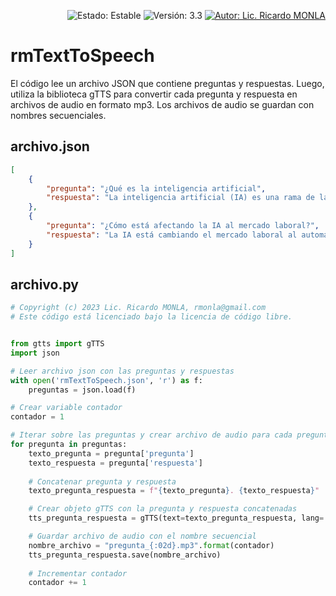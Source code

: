 <div align="right">
  
![Estado: Estable](https://img.shields.io/badge/Estado-Estable-brightgreen) 
![Versión: 3.3](https://img.shields.io/badge/Versión-3.3-blue) 
[![Autor: Lic. Ricardo MONLA](https://img.shields.io/badge/Autor-Lic.%20Ricardo%20MONLA-orange)](mailto:rmonla@gmail.com)

</div>

# rmTextToSpeech

El código lee un archivo JSON que contiene preguntas y respuestas. Luego, utiliza la biblioteca gTTS para convertir cada pregunta y respuesta en archivos de audio en formato mp3. Los archivos de audio se guardan con nombres secuenciales.

## archivo.json
~~~json
[
    {
        "pregunta": "¿Qué es la inteligencia artificial",
        "respuesta": "La inteligencia artificial (IA) es una rama de la informática que busca desarrollar algoritmos y sistemas que puedan realizar tareas que requieren inteligencia humana, como la toma de decisiones, el reconocimiento de patrones, el aprendizaje y la resolución de problemas."
    },
    {
        "pregunta": "¿Cómo está afectando la IA al mercado laboral?",
        "respuesta": "La IA está cambiando el mercado laboral al automatizar tareas repetitivas y procesos complejos. Esto puede llevar a la eliminación de algunos trabajos, pero también puede crear nuevos empleos en áreas relacionadas con la IA, como la programación, la ingeniería de datos y la ciberseguridad."
    }
]
~~~

## archivo.py
~~~python
# Copyright (c) 2023 Lic. Ricardo MONLA, rmonla@gmail.com
# Este código está licenciado bajo la licencia de código libre. 


from gtts import gTTS
import json

# Leer archivo json con las preguntas y respuestas
with open('rmTextToSpeech.json', 'r') as f:
    preguntas = json.load(f)

# Crear variable contador
contador = 1

# Iterar sobre las preguntas y crear archivo de audio para cada pregunta
for pregunta in preguntas:
    texto_pregunta = pregunta['pregunta']
    texto_respuesta = pregunta['respuesta']
    
    # Concatenar pregunta y respuesta
    texto_pregunta_respuesta = f"{texto_pregunta}. {texto_respuesta}"

    # Crear objeto gTTS con la pregunta y respuesta concatenadas
    tts_pregunta_respuesta = gTTS(text=texto_pregunta_respuesta, lang='es')

    # Guardar archivo de audio con el nombre secuencial
    nombre_archivo = "pregunta_{:02d}.mp3".format(contador)
    tts_pregunta_respuesta.save(nombre_archivo)
    
    # Incrementar contador
    contador += 1
~~~
